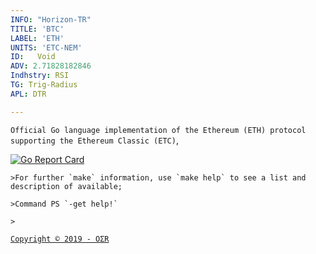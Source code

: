 ```yaml
---
INFO: "Horizon-TR"
TITLE: 'BTC'
LABEL: 'ETH'
UNITS: 'ETC-NEM'
ID:   Void
ADV: 2.71828182846
Indhstry: RSI
TG: Trig-Radius
APL: DTR

---
```


`Official Go language implementation of the Ethereum (ETH) protocol supporting the Ethereum Classic (ETC)`,

[![Go Report Card](https://goreportcard.com/badge/github.com/ethereumproject/go-ethereum)](https://goreportcard.com/report/github.com/ethereumproject/go-ethereum)

```
>For further `make` information, use `make help` to see a list and description of available;

>Command PS `-get help!`

>
```
[` Copyright © 2019 - OΣR `](https://www.mcafeesecure.com/verify?host=ozturna.info)
